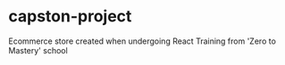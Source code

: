 # capston-project
Ecommerce store created when undergoing React Training from 'Zero to Mastery' school
